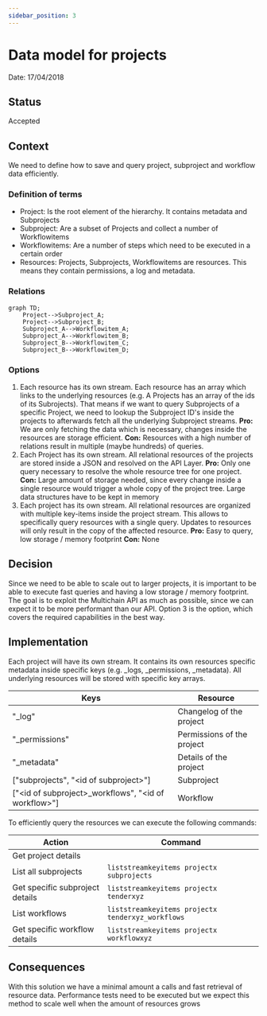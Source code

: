 ```yaml
---
sidebar_position: 3
---
```


# Data model for projects

Date: 17/04/2018

## Status

Accepted

## Context

We need to define how to save and query project, subproject and workflow data efficiently.

### Definition of terms

- Project: Is the root element of the hierarchy. It contains metadata and Subprojects
- Subproject: Are a subset of Projects and collect a number of Workflowitems
- Workflowitems: Are a number of steps which need to be executed in a certain order
- Resources: Projects, Subprojects, Workflowitems are resources. This means they contain permissions, a log and metadata.

### Relations

```mermaid
graph TD;
    Project-->Subproject_A;
    Project-->Subproject_B;
    Subproject_A-->Workflowitem_A;
    Subproject_A-->Workflowitem_B;
    Subproject_B-->Workflowitem_C;
    Subproject_B-->Workflowitem_D;
```

### Options

1. Each resource has its own stream. Each resource has an array which links to the underlying resources (e.g. A Projects has an array of the ids of its Subrojects). That means if we want to query Subprojects of a specific Project, we need to lookup the Subproject ID's inside the projects to afterwards fetch all the underlying Subproject streams. **Pro:** We are only fetching the data which is necessary, changes inside the resources are storage efficient. **Con:** Resources with a high number of relations result in multiple (maybe hundreds) of queries.
2. Each Project has its own stream. All relational resources of the projects are stored inside a JSON and resolved on the API Layer. **Pro:** Only one query necessary to resolve the whole resource tree for one project. **Con:** Large amount of storage needed, since every change inside a single resource would trigger a whole copy of the project tree. Large data structures have to be kept in memory
3. Each project has its own stream. All relational resources are organized with multiple key-items inside the project stream. This allows to specifically query resources with a single query. Updates to resources will only result in the copy of the affected resource. **Pro:** Easy to query, low storage / memory footprint **Con:** None

## Decision

Since we need to be able to scale out to larger projects, it is important to be able to execute fast queries and having a low storage / memory footprint. The goal is to exploit the Multichain API as much as possible, since we can expect it to be more performant than our API. Option 3 is the option, which covers the required capabilities in the best way.

## Implementation

Each project will have its own stream. It contains its own resources specific metadata inside specific keys (e.g. \_logs, \_permissions, \_metadata). All underlying resources will be stored with specific key arrays.

| Keys                                                     | Resource                   |
| -------------------------------------------------------- | -------------------------- |
| "\_log"                                                  | Changelog of the project   |
| "\_permissions"                                          | Permissions of the project |
| "\_metadata"                                             | Details of the project     |
| ["subprojects", "\<id of subproject\>"]                  | Subproject                 |
| ["\<id of subproject\>_workflows", "\<id of workflow\>"] | Workflow                   |

To efficiently query the resources we can execute the following commands:

| Action                          | Command                                           |
| ------------------------------- | ------------------------------------------------- |
| Get project details             |                                                   |
| List all subprojects            | `liststreamkeyitems projectx subprojects`         |
| Get specific subproject details | `liststreamkeyitems projectx tenderxyz`           |
| List workflows                  | `liststreamkeyitems projectx tenderxyz_workflows` |
| Get specific workflow details   | `liststreamkeyitems projectx workflowxyz`         |

## Consequences

With this solution we have a minimal amount a calls and fast retrieval of resource data. Performance tests need to be executed but we expect this method to scale well when the amount of resources grows
